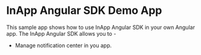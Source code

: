 # InApp Angular SDK Demo App
This sample app shows how to use InApp Angular SDK in your own Angular app. The InApp Angular SDK allows you to -

* Manage notification center in you app.


